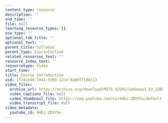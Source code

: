 ```yaml
---
content_type: resource
description: ''
end_time: ''
file: null
learning_resource_types: []
ocw_type: ''
optional_tab_title: ''
optional_text: ''
parent_title: Syllabus
parent_type: CourseSection
related_resources_text: ''
resource_index_text: ''
resourcetype: Video
start_time: ''
title: Course Introduction
uid: 1f24ce40-7441-5599-12c4-8a0dff1d8c13
video_files:
  archive_url: https://archive.org/download/MIT3.52S01/Sadoway3.53_220k.mp4
  video_captions_file: null
  video_thumbnail_file: https://img.youtube.com/vi/4HEi-ZDXYho/default.jpg
  video_transcript_file: null
video_metadata:
  youtube_id: 4HEi-ZDXYho
---
```

